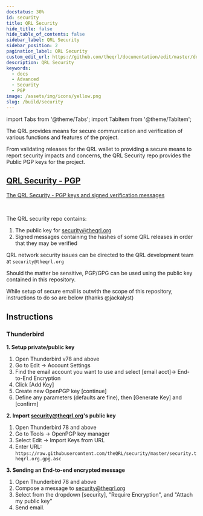 ```yaml
---
docstatus: 30%
id: security
title: QRL Security
hide_title: false
hide_table_of_contents: false
sidebar_label: QRL Security
sidebar_position: 2
pagination_label: QRL Security
custom_edit_url: https://github.com/theqrl/documentation/edit/master/docs/basics/what-is-qrl.md
description: QRL Security
keywords:
  - docs
  - Advanced
  - Security
  - PGP
image: /assets/img/icons/yellow.png
slug: /build/security
---
```


import Tabs from '@theme/Tabs';
import TabItem from '@theme/TabItem';


The QRL provides means for secure communication and verification of various functions and features of the project.

From validating releases for the QRL wallet to providing a secure means to report security impacts and concerns, the QRL Security repo provides the Public PGP keys for the project.


<div style={{ "text-align": "center"}}>
<span>
      <section class="row list_node_modules-@docusaurus-theme-classic-lib-theme-DocCategoryGeneratedIndexPage-styles-module">
        <article class="col col--12 margin-bottom--lg">
          <a class="card padding--lg cardContainer_node_modules-@docusaurus-theme-classic-lib-theme-DocCard-styles-module" href="https://github.com/theQRL/security">
            <h2 class="text--truncate cardTitle_node_modules-@docusaurus-theme-classic-lib-theme-DocCard-styles-module" 
                title="QRL Security - PGP">
              QRL Security - PGP
            </h2>
            <p class="text--truncate cardDescription_node_modules-@docusaurus-theme-classic-lib-theme-DocCard-styles-module" 
               title="The QRL Security - PGP keys and signed verification messages">The QRL Security - PGP keys and signed verification messages</p>
          </a>
        </article>
      </section>
</span>    
</div>
<br />

The QRL security repo contains:

1. The public key for security@theqrl.org
2. Signed messages containing the hashes of some QRL releases in order that they may be verified

QRL network security issues can be directed to the QRL development team at ```security@theqrl.org```

Should the matter be sensitive, PGP/GPG can be used using the public key contained in this repository.

While setup of secure email is outwith the scope of this repository, instructions to do so are below (thanks @jackalyst)

## Instructions

### Thunderbird

**1. Setup private/public key**

1. Open Thunderbird v78 and above
2. Go to Edit -> Account Settings
3. Find the email account you want to use and select [email acct]-> End-to-End Encryption
4. Click [Add Key]
5. Create new OpenPGP key [continue]
6. Define any parameters (defaults are fine), then [Generate Key] and [confirm]

**2. Import security@theqrl.org's public key**

1. Open Thunderbird 78 and above
2. Go to Tools -> OpenPGP key manager
3. Select Edit -> Import Keys from URL
4. Enter URL: `https://raw.githubusercontent.com/theQRL/security/master/security.theqrl.org.gpg.asc`

**3. Sending an End-to-end encrypted message**

1. Open Thunderbird 78 and above
2. Compose a message to security@theqrl.org
3. Select from the dropdown [security], "Require Encryption", and "Attach my public key"
4. Send email.